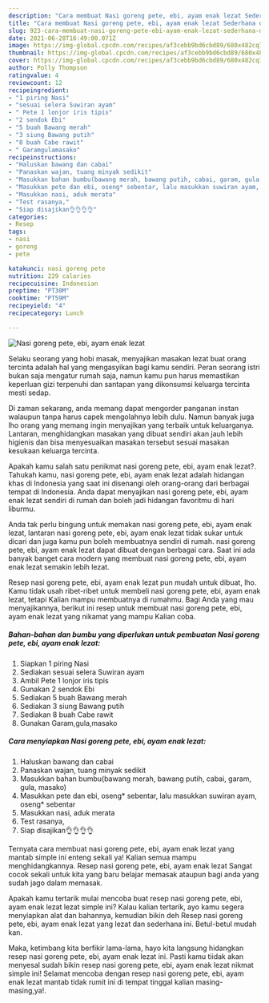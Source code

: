 ```yaml
---
description: "Cara membuat Nasi goreng pete, ebi, ayam enak lezat Sederhana dan Mudah Dibuat"
title: "Cara membuat Nasi goreng pete, ebi, ayam enak lezat Sederhana dan Mudah Dibuat"
slug: 923-cara-membuat-nasi-goreng-pete-ebi-ayam-enak-lezat-sederhana-dan-mudah-dibuat
date: 2021-06-28T16:49:00.071Z
image: https://img-global.cpcdn.com/recipes/af3cebb9bd6cbd89/680x482cq70/nasi-goreng-pete-ebi-ayam-enak-lezat-foto-resep-utama.jpg
thumbnail: https://img-global.cpcdn.com/recipes/af3cebb9bd6cbd89/680x482cq70/nasi-goreng-pete-ebi-ayam-enak-lezat-foto-resep-utama.jpg
cover: https://img-global.cpcdn.com/recipes/af3cebb9bd6cbd89/680x482cq70/nasi-goreng-pete-ebi-ayam-enak-lezat-foto-resep-utama.jpg
author: Polly Thompson
ratingvalue: 4
reviewcount: 12
recipeingredient:
- "1 piring Nasi"
- "sesuai selera Suwiran ayam"
- " Pete 1 lonjor iris tipis"
- "2 sendok Ebi"
- "5 buah Bawang merah"
- "3 siung Bawang putih"
- "8 buah Cabe rawit"
- " Garamgulamasako"
recipeinstructions:
- "Haluskan bawang dan cabai"
- "Panaskan wajan, tuang minyak sedikit"
- "Masukkan bahan bumbu(bawang merah, bawang putih, cabai, garam, gula, masako)"
- "Masukkan pete dan ebi, oseng* sebentar, lalu masukkan suwiran ayam, oseng* sebentar"
- "Masukkan nasi, aduk merata"
- "Test rasanya,"
- "Siap disajikan👌👌👌👌"
categories:
- Resep
tags:
- nasi
- goreng
- pete

katakunci: nasi goreng pete 
nutrition: 229 calories
recipecuisine: Indonesian
preptime: "PT30M"
cooktime: "PT59M"
recipeyield: "4"
recipecategory: Lunch

---
```



![Nasi goreng pete, ebi, ayam enak lezat](https://img-global.cpcdn.com/recipes/af3cebb9bd6cbd89/680x482cq70/nasi-goreng-pete-ebi-ayam-enak-lezat-foto-resep-utama.jpg)

Selaku seorang yang hobi masak, menyajikan masakan lezat buat orang tercinta adalah hal yang mengasyikan bagi kamu sendiri. Peran seorang istri bukan saja mengatur rumah saja, namun kamu pun harus memastikan keperluan gizi terpenuhi dan santapan yang dikonsumsi keluarga tercinta mesti sedap.

Di zaman  sekarang, anda memang dapat mengorder panganan instan walaupun tanpa harus capek mengolahnya lebih dulu. Namun banyak juga lho orang yang memang ingin menyajikan yang terbaik untuk keluarganya. Lantaran, menghidangkan masakan yang dibuat sendiri akan jauh lebih higienis dan bisa menyesuaikan masakan tersebut sesuai masakan kesukaan keluarga tercinta. 



Apakah kamu salah satu penikmat nasi goreng pete, ebi, ayam enak lezat?. Tahukah kamu, nasi goreng pete, ebi, ayam enak lezat adalah hidangan khas di Indonesia yang saat ini disenangi oleh orang-orang dari berbagai tempat di Indonesia. Anda dapat menyajikan nasi goreng pete, ebi, ayam enak lezat sendiri di rumah dan boleh jadi hidangan favoritmu di hari liburmu.

Anda tak perlu bingung untuk memakan nasi goreng pete, ebi, ayam enak lezat, lantaran nasi goreng pete, ebi, ayam enak lezat tidak sukar untuk dicari dan juga kamu pun boleh membuatnya sendiri di rumah. nasi goreng pete, ebi, ayam enak lezat dapat dibuat dengan berbagai cara. Saat ini ada banyak banget cara modern yang membuat nasi goreng pete, ebi, ayam enak lezat semakin lebih lezat.

Resep nasi goreng pete, ebi, ayam enak lezat pun mudah untuk dibuat, lho. Kamu tidak usah ribet-ribet untuk membeli nasi goreng pete, ebi, ayam enak lezat, tetapi Kalian mampu membuatnya di rumahmu. Bagi Anda yang mau menyajikannya, berikut ini resep untuk membuat nasi goreng pete, ebi, ayam enak lezat yang nikamat yang mampu Kalian coba.

<!--inarticleads1-->

##### Bahan-bahan dan bumbu yang diperlukan untuk pembuatan Nasi goreng pete, ebi, ayam enak lezat:

1. Siapkan 1 piring Nasi
1. Sediakan sesuai selera Suwiran ayam
1. Ambil  Pete 1 lonjor iris tipis
1. Gunakan 2 sendok Ebi
1. Sediakan 5 buah Bawang merah
1. Sediakan 3 siung Bawang putih
1. Sediakan 8 buah Cabe rawit
1. Gunakan  Garam,gula,masako




<!--inarticleads2-->

##### Cara menyiapkan Nasi goreng pete, ebi, ayam enak lezat:

1. Haluskan bawang dan cabai
1. Panaskan wajan, tuang minyak sedikit
1. Masukkan bahan bumbu(bawang merah, bawang putih, cabai, garam, gula, masako)
1. Masukkan pete dan ebi, oseng* sebentar, lalu masukkan suwiran ayam, oseng* sebentar
1. Masukkan nasi, aduk merata
1. Test rasanya,
1. Siap disajikan👌👌👌👌




Ternyata cara membuat nasi goreng pete, ebi, ayam enak lezat yang mantab simple ini enteng sekali ya! Kalian semua mampu menghidangkannya. Resep nasi goreng pete, ebi, ayam enak lezat Sangat cocok sekali untuk kita yang baru belajar memasak ataupun bagi anda yang sudah jago dalam memasak.

Apakah kamu tertarik mulai mencoba buat resep nasi goreng pete, ebi, ayam enak lezat lezat simple ini? Kalau kalian tertarik, ayo kamu segera menyiapkan alat dan bahannya, kemudian bikin deh Resep nasi goreng pete, ebi, ayam enak lezat yang lezat dan sederhana ini. Betul-betul mudah kan. 

Maka, ketimbang kita berfikir lama-lama, hayo kita langsung hidangkan resep nasi goreng pete, ebi, ayam enak lezat ini. Pasti kamu tiidak akan menyesal sudah bikin resep nasi goreng pete, ebi, ayam enak lezat nikmat simple ini! Selamat mencoba dengan resep nasi goreng pete, ebi, ayam enak lezat mantab tidak rumit ini di tempat tinggal kalian masing-masing,ya!.

